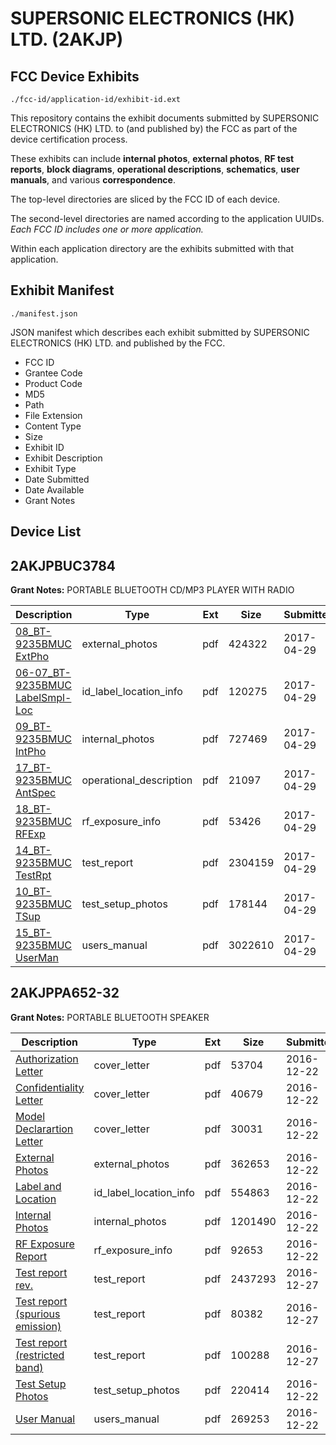 # SUPERSONIC ELECTRONICS (HK) LTD. (2AKJP)
## FCC Device Exhibits

```
./fcc-id/application-id/exhibit-id.ext
```

This repository contains the exhibit documents submitted by SUPERSONIC ELECTRONICS (HK) LTD. to (and published by) the FCC as part of the device certification process.

These exhibits can include **internal photos**, **external photos**, **RF test reports**, **block diagrams**, **operational descriptions**, **schematics**, **user manuals**, and various **correspondence**.

The top-level directories are sliced by the FCC ID of each device.

The second-level directories are named according to the application UUIDs. *Each FCC ID includes one or more application.*

Within each application directory are the exhibits submitted with that application. 

## Exhibit Manifest

```
./manifest.json
```

JSON manifest which describes each exhibit submitted by SUPERSONIC ELECTRONICS (HK) LTD. and published by the FCC.

- FCC ID
- Grantee Code
- Product Code
- MD5
- Path
- File Extension
- Content Type
- Size
- Exhibit ID
- Exhibit Description
- Exhibit Type
- Date Submitted
- Date Available
- Grant Notes

## Device List
## 2AKJPBUC3784
**Grant Notes:** PORTABLE BLUETOOTH CD/MP3 PLAYER WITH RADIO

| Description | Type | Ext | Size | Submitted | Available |
| ----------- | ---- | --- | ---- | --------- | --------- |
| [08_BT-9235BMUC ExtPho](2AKJPBUC3784/2499ae8cd481845b8437f48abb7dec45/3375697.pdf) | external_photos | pdf | 424322 | 2017-04-29 | 2017-04-29 |
| [06-07_BT-9235BMUC LabelSmpl-Loc](2AKJPBUC3784/2499ae8cd481845b8437f48abb7dec45/3375696.pdf) | id_label_location_info | pdf | 120275 | 2017-04-29 | 2017-04-29 |
| [09_BT-9235BMUC IntPho](2AKJPBUC3784/2499ae8cd481845b8437f48abb7dec45/3375698.pdf) | internal_photos | pdf | 727469 | 2017-04-29 | 2017-04-29 |
| [17_BT-9235BMUC AntSpec](2AKJPBUC3784/2499ae8cd481845b8437f48abb7dec45/3375706.pdf) | operational_description | pdf | 21097 | 2017-04-29 | 2017-04-29 |
| [18_BT-9235BMUC RFExp](2AKJPBUC3784/2499ae8cd481845b8437f48abb7dec45/3375707.pdf) | rf_exposure_info | pdf | 53426 | 2017-04-29 | 2017-04-29 |
| [14_BT-9235BMUC TestRpt](2AKJPBUC3784/2499ae8cd481845b8437f48abb7dec45/3375703.pdf) | test_report | pdf | 2304159 | 2017-04-29 | 2017-04-29 |
| [10_BT-9235BMUC TSup](2AKJPBUC3784/2499ae8cd481845b8437f48abb7dec45/3375699.pdf) | test_setup_photos | pdf | 178144 | 2017-04-29 | 2017-04-29 |
| [15_BT-9235BMUC UserMan](2AKJPBUC3784/2499ae8cd481845b8437f48abb7dec45/3375704.pdf) | users_manual | pdf | 3022610 | 2017-04-29 | 2017-04-29 |
## 2AKJPPA652-32
**Grant Notes:** PORTABLE BLUETOOTH SPEAKER

| Description | Type | Ext | Size | Submitted | Available |
| ----------- | ---- | --- | ---- | --------- | --------- |
| [Authorization Letter](2AKJPPA652-32/de5bca051ed7344ee302fa8257a83052/3237544.pdf) | cover_letter | pdf | 53704 | 2016-12-22 | 2016-12-22 |
| [Confidentiality Letter](2AKJPPA652-32/de5bca051ed7344ee302fa8257a83052/3237545.pdf) | cover_letter | pdf | 40679 | 2016-12-22 | 2016-12-22 |
| [Model Declarartion Letter](2AKJPPA652-32/de5bca051ed7344ee302fa8257a83052/3237546.pdf) | cover_letter | pdf | 30031 | 2016-12-22 | 2016-12-22 |
| [External Photos](2AKJPPA652-32/de5bca051ed7344ee302fa8257a83052/3237539.pdf) | external_photos | pdf | 362653 | 2016-12-22 | 2016-12-22 |
| [Label and Location](2AKJPPA652-32/de5bca051ed7344ee302fa8257a83052/3237543.pdf) | id_label_location_info | pdf | 554863 | 2016-12-22 | 2016-12-22 |
| [Internal Photos](2AKJPPA652-32/de5bca051ed7344ee302fa8257a83052/3237540.pdf) | internal_photos | pdf | 1201490 | 2016-12-22 | 2016-12-22 |
| [RF Exposure Report](2AKJPPA652-32/de5bca051ed7344ee302fa8257a83052/3237547.pdf) | rf_exposure_info | pdf | 92653 | 2016-12-22 | 2016-12-22 |
| [Test report rev.](2AKJPPA652-32/de5bca051ed7344ee302fa8257a83052/3241115.pdf) | test_report | pdf | 2437293 | 2016-12-27 | 2016-12-22 |
| [Test report (spurious emission)](2AKJPPA652-32/de5bca051ed7344ee302fa8257a83052/3241118.pdf) | test_report | pdf | 80382 | 2016-12-27 | 2016-12-22 |
| [Test report (restricted band)](2AKJPPA652-32/de5bca051ed7344ee302fa8257a83052/3241120.pdf) | test_report | pdf | 100288 | 2016-12-27 | 2016-12-22 |
| [Test Setup Photos](2AKJPPA652-32/de5bca051ed7344ee302fa8257a83052/3237541.pdf) | test_setup_photos | pdf | 220414 | 2016-12-22 | 2016-12-22 |
| [User Manual](2AKJPPA652-32/de5bca051ed7344ee302fa8257a83052/3237542.pdf) | users_manual | pdf | 269253 | 2016-12-22 | 2016-12-22 |
